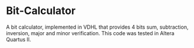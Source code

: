 # Bit-Calculator
A bit calculator, implemented in VDHL that provides 4 bits sum, subtraction, inversion, major and minor verification. This code was tested in Altera Quartus II.
